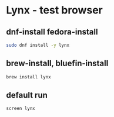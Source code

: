 # Lynx - test browser

## dnf-install fedora-install
```sh
sudo dnf install -y lynx
```

## brew-install, bluefin-install
```sh
brew install lynx
```

## default run
```sh
screen lynx
```
